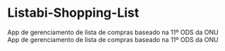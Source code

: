 # Listabi-Shopping-List
App de gerenciamento de lista de compras baseado na 11º ODS da ONU
App de gerenciamento de lista de compras baseado na 11º ODS da ONU
